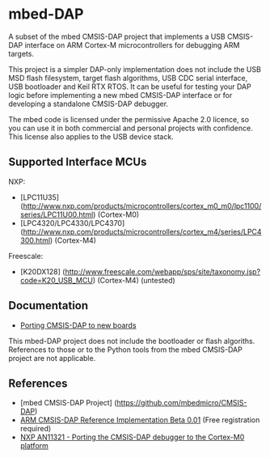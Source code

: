 mbed-DAP
========
A subset of the mbed CMSIS-DAP project that implements a USB CMSIS-DAP interface on ARM Cortex-M microcontrollers for debugging ARM targets.

This project is a simpler DAP-only implementation does not include the USB MSD flash filesystem, target flash algorithms, USB CDC serial interface, USB bootloader and Keil RTX RTOS. It can be useful for testing your DAP logic before implementing a new mbed CMSIS-DAP interface or for developing a standalone CMSIS-DAP debugger.

The mbed code is licensed under the permissive Apache 2.0 licence, so you can use it in both commercial and personal projects with confidence. This license also applies to the USB device stack.

Supported Interface MCUs
------------------------
NXP:

* [LPC11U35] (http://www.nxp.com/products/microcontrollers/cortex_m0_m0/lpc1100/series/LPC11U00.html) (Cortex-M0)
* [LPC4320/LPC4330/LPC4370] (http://www.nxp.com/products/microcontrollers/cortex_m4/series/LPC4300.html) (Cortex-M4)

Freescale:

* [K20DX128] (http://www.freescale.com/webapp/sps/site/taxonomy.jsp?code=K20_USB_MCU) (Cortex-M4) (untested)

Documentation
-------------
* [Porting CMSIS-DAP to new boards](http://mbed.org/handbook/cmsis-dap-interface-firmware)

This mbed-DAP project does not include the bootloader or flash algoriths. References to those or to the Python tools from the mbed CMSIS-DAP project are not applicable.

References
----------
* [mbed CMSIS-DAP Project] (https://github.com/mbedmicro/CMSIS-DAP)
* [ARM CMSIS-DAP Reference Implementation Beta 0.01](http://silver.arm.com/browse/CMSISDAP) (Free registration required)
* [NXP AN11321 - Porting the CMSIS-DAP debugger to the Cortex-M0 platform](http://www.nxp.com/documents/application_note/AN11321.zip)
